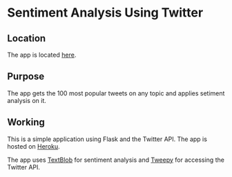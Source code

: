 # Sentiment Analysis Using Twitter

## Location

The app is located [here](https://twitter-senti-analysis.herokuapp.com/).

## Purpose

The app gets the 100 most popular tweets on any topic and applies setiment analysis on it.

## Working

This is a simple application using Flask and the Twitter API.
The app is hosted on [Heroku](https://heroku.com "Heroku").

The app uses [TextBlob](https://textblob.readthedocs.io/) for sentiment analysis and [Tweepy](https://www.tweepy.org/) for accessing the Twitter API.
